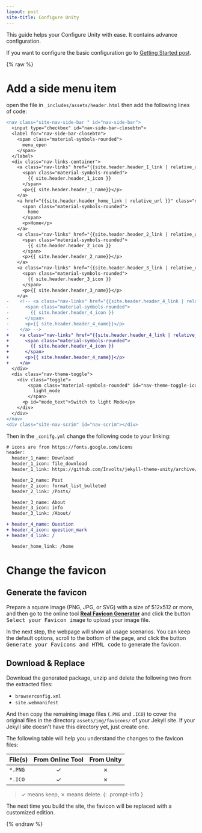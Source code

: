 ```yaml
---
layout: post
site-title: Configure Unity
---
```


This guide helps your Configure Unity with ease. It contains advance configuration. 

If you want to configure the basic configuration go to [Getting Started post](/jekyll-theme-unity/Post/Getting-Started/#usage).

{% raw %}
# Add a side menu item

open the file in `_includes/assets/header.html`
then add the following lines of code:
```diff
<nav class="site-nav-side-bar " id="nav-side-bar">
  <input type="checkbox" id="nav-side-bar-closebtn">
  <label for="nav-side-bar-closebtn">
    <span class="material-symbols-rounded">
      menu_open
    </span>
  </label>
  <div class="nav-links-container">
    <a class="nav-links" href="{{site.header.header_1_link | relative_url }}">
      <span class="material-symbols-rounded">
        {{ site.header.header_1_icon }}
      </span>
      <p>{{ site.header.header_1_name}}</p>
    </a>
    <a href="{{site.header.header_home_link | relative_url }}" class="nav-links">
      <span class="material-symbols-rounded">
        home
      </span>
      <p>Home</p>
    </a>
    <a class="nav-links" href="{{site.header.header_2_link | relative_url }}">
      <span class="material-symbols-rounded">
        {{ site.header.header_2_icon }}
      </span>
      <p>{{ site.header.header_2_name}}</p>
    </a>
    <a class="nav-links" href="{{site.header.header_3_link | relative_url }}">
      <span class="material-symbols-rounded">
        {{ site.header.header_3_icon }}
      </span>
      <p>{{ site.header.header_3_name}}</p>
    </a>
-    <!-- <a class="nav-links" href="{{site.header.header_4_link | relative_url }}">
-      <span class="material-symbols-rounded">
-        {{ site.header.header_4_icon }}
-      </span>
-      <p>{{ site.header.header_4_name}}</p>
-    </a> --> 
+    <a class="nav-links" href="{{site.header.header_4_link | relative_url }}">
+      <span class="material-symbols-rounded">
+        {{ site.header.header_4_icon }}
+      </span>
+      <p>{{ site.header.header_4_name}}</p>
+    </a>
  </div>
  <div class="nav-theme-toggle">
    <div class="toggle">
        <span class="material-symbols-rounded" id="nav-theme-toggle-icon">
          light_mode
        </span>
      <p id="mode_text">Switch to light Mode</p>
    </div>
  </div>
</nav>
<div class="site-nav-scrim" id="nav-scrim"></div>
```
Then in the `_conifg.yml` change the following code to your linking:
```diff
# icons are from https://fonts.google.com/icons
header:
  header_1_name: Download
  header_1_icon: file_download
  header_1_link: https://github.com/Involts/jekyll-theme-unity/archive/refs/heads/master.zip

  header_2_name: Post
  header_2_icon: format_list_bulleted
  header_2_link: /Posts/

  header_3_name: About
  header_3_icon: info
  header_3_link: /About/

+ header_4_name: Question
+ header_4_icon: question_mark
+ header_4_link: /

  header_home_link: /home

```
# Change the favicon

## Generate the favicon

Prepare a square image (PNG, JPG, or SVG) with a size of 512x512 or more, and then go to the online tool [**Real Favicon Generator**](https://realfavicongenerator.net/) and click the button <kbd>Select your Favicon image</kbd> to upload your image file.

In the next step, the webpage will show all usage scenarios. You can keep the default options, scroll to the bottom of the page, and click the button <kbd>Generate your Favicons and HTML code</kbd> to generate the favicon.

## Download & Replace

Download the generated package, unzip and delete the following two from the extracted files:

- `browserconfig.xml`
- `site.webmanifest`

And then copy the remaining image files (`.PNG` and `.ICO`) to cover the original files in the directory `assets/img/favicons/` of your Jekyll site. If your Jekyll site doesn't have this directory yet, just create one.

The following table will help you understand the changes to the favicon files:

| File(s)             | From Online Tool                  | From Unity |
|---------------------|:---------------------------------:|:-----------:|
| `*.PNG`             | ✓                                 | ✗           |
| `*.ICO`             | ✓                                 | ✗           |

>  ✓ means keep, ✗ means delete.
{: .prompt-info }

The next time you build the site, the favicon will be replaced with a customized edition.
<!-- 
# Add custom color schemes
Go to [Material Theme Builder site](https://m3.material.io/theme-builder#)
then click on custom btn and customize to heart desire :) 

Go to `_sass/custom/styles_variables.scss` -->
{% endraw %}
